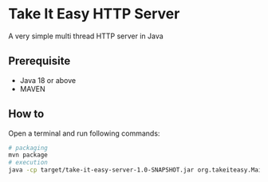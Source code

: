 # Take It Easy HTTP Server
A very simple multi thread HTTP server in Java

## Prerequisite

- Java 18 or above
- MAVEN

## How to
Open a terminal and run following commands:
```bash
# packaging
mvn package
# execution
java -cp target/take-it-easy-server-1.0-SNAPSHOT.jar org.takeiteasy.Main
```
